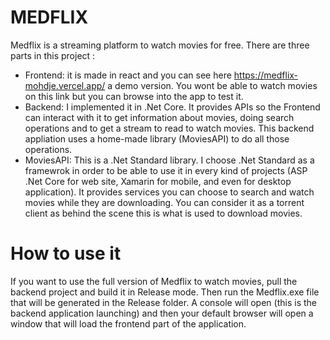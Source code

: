 # MEDFLIX

Medflix is a streaming platform to watch movies for free. There are three parts in this project :
* Frontend: it is made in react and you can see here https://medflix-mohdje.vercel.app/ a demo version. You wont be able to watch movies on this link but you can browse into the app to test it.
* Backend: I implemented it in .Net Core. It provides APIs so the Frontend can interact with it to get information about movies, doing search operations and to get a stream to read to watch movies. This backend appliation uses a home-made library (MoviesAPI) to do all those operations.
* MoviesAPI: This is a .Net Standard library. I choose .Net Standard as a framewrok in order to be able to use it in every kind of projects (ASP .Net Core for web site, Xamarin for mobile, and even for desktop application). It provides services you can choose to search and watch movies while they are downloading. You can consider it as a torrent client as behind the scene this is what is used to download movies.

# How to use it
If you want to use the full version of Medflix to watch movies, pull the backend project and build it in Release mode. Then run the Medflix.exe file that will be generated in the Release folder. A console will open (this is the backend application launching)  and then your default browser will open a window that will load the frontend part of the application. 
